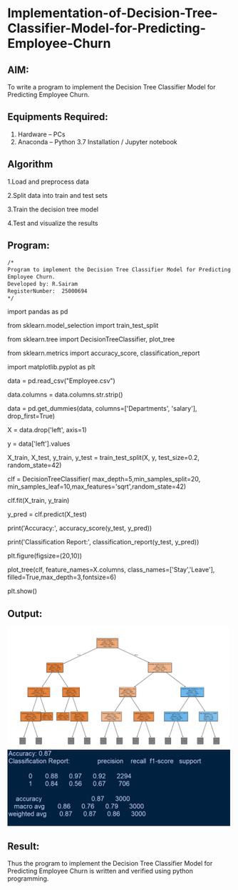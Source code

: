 # Implementation-of-Decision-Tree-Classifier-Model-for-Predicting-Employee-Churn

## AIM:
To write a program to implement the Decision Tree Classifier Model for Predicting Employee Churn.

## Equipments Required:
1. Hardware – PCs
2. Anaconda – Python 3.7 Installation / Jupyter notebook

## Algorithm
1.Load and preprocess data

2.Split data into train and test sets

3.Train the decision tree model

4.Test and visualize the results 

## Program:
```
/*
Program to implement the Decision Tree Classifier Model for Predicting Employee Churn.
Developed by: R.Sairam
RegisterNumber:  25000694
*/
```
import pandas as pd

from sklearn.model_selection import train_test_split

from sklearn.tree import DecisionTreeClassifier, plot_tree

from sklearn.metrics import accuracy_score, classification_report

import matplotlib.pyplot as plt

data = pd.read_csv("Employee.csv")

data.columns = data.columns.str.strip()

data = pd.get_dummies(data, columns=['Departments', 'salary'], drop_first=True)

X = data.drop('left', axis=1)

y = data['left'].values

X_train, X_test, y_train, y_test = train_test_split(X, y, test_size=0.2, random_state=42)

clf = DecisionTreeClassifier( max_depth=5,min_samples_split=20, min_samples_leaf=10,max_features='sqrt',random_state=42)

clf.fit(X_train, y_train)

y_pred = clf.predict(X_test)

print('Accuracy:', accuracy_score(y_test, y_pred))

print('Classification Report:', classification_report(y_test, y_pred))

plt.figure(figsize=(20,10))

plot_tree(clf, feature_names=X.columns, class_names=['Stay','Leave'], filled=True,max_depth=3,fontsize=6)

plt.show()


## Output:
<img src="ex8 output 1.png" alt="Output" width="500">

<img src="ex8 output 2.png" alt="Output" width="500">


## Result:
Thus the program to implement the  Decision Tree Classifier Model for Predicting Employee Churn is written and verified using python programming.
